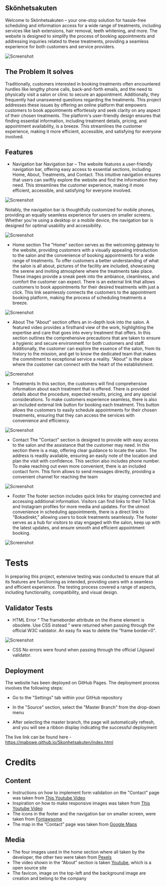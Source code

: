 ## Skönhetsakuten
Welcome to Skönhetsakuten – your one-stop solution for hassle-free scheduling and information access for a wide range of treatments, including services like lash extensions, hair removal, teeth whitening, and more. The website is designed to simplify the process of booking appointments and addressing inquiries related to these treatments, providing a seamless experience for both customers and service providers.



![Screenshot](assets/images/skonhet_mockup.JPG)


## The Problem It solves
Traditionally, customers interested in booking treatments often encountered hurdles like lengthy phone calls, back-and-forth emails, and the need to physically visit a salon or clinic to secure an appointment. Additionally, they frequently had unanswered questions regarding the treatments. This project addresses these issues by offering an online platform that empowers customers to book appointments effortlessly and seek clarity on any aspect of their chosen treatments. The platform's user-friendly design ensures that finding essential information, including treatment details, pricing, and appointment availability, is a breeze. This streamlines the customer experience, making it more efficient, accessible, and satisfying for everyone involved.

## Features

- Navigation bar
Navigation bar – The website features a user-friendly navigation bar, offering easy access to essential sections, including Home, About, Treatments, and Contact. This intuitive navigation ensures that users can swiftly explore the website and find the information they need.
This streamlines the customer experience, making it more efficient, accessible, and satisfying for everyone involved.

![Screenshot](assets/images/nav.JPG)

Notably, the navigation bar is thoughtfully customized for mobile phones, providing an equally seamless experience for users on smaller screens. Whether you're using a desktop or a mobile device, the navigation bar is designed for optimal usability and accessibility.

![Screenshot](assets/images/nav_phone.JPG)

- Home section
The "Home" section serves as the welcoming gateway to the website, providing customers with a visually appealing introduction to the salon and the convenience of booking appointments for a wide range of treatments. To offer customers a better understanding of what the salon is all about, pictures of the facility are included, showcasing the serene and inviting atmosphere where the treatments take place. These images provide a sneak peek into the ambiance, cleanliness, and comfort the customer can expect.
There is an external link that allows customers to book appointments for their desired treatments with just a click. This link seamlessly connects the customers to the appointment booking platform, making the process of scheduling treatments a breeze.

![Screenshot](assets/images/home.JPG)

- About
The "About" section offers an in-depth look into the salon. A featured video provides a firsthand view of the work, highlighting the expertise and care that goes into every treatment that offers. In this section outlines the comprehensive precautions that are taken to ensure a hygienic and secure environment for both customers and staff. Additionally, the customer can explore the essence of the salon, from its history to the mission, and get to know the dedicated team that makes the commitment to exceptional service a reality. "About" is the place where the customer can connect with the heart of the establishment.

![Screenshot](assets/images/about.JPG)

- Treatments
In this section, the customers will find comprehensive information about each treatment that is offered. There is provided details about the procedure, expected results, pricing, and any special considerations. To make customers experience seamless, there is also an included external link button for booking each treatment. This button allows the customers to easily schedule appointments for their chosen treatments, ensuring that they can access the services with convenience and efficiency.

![Screenshot](assets/images/treatments.JPG)

- Contact
The "Contact" section is designed to provide with easy access to the salon and the assistance that the customer may need. In this section there is a map, offering clear guidance to locate the salon. The address is readily available, ensuring an easily note of the location and plan the visit with confidence. This section also includes phone number.
To make reaching out even more convenient, there is an included contact form. This form allows to send messages directly, providing a convenient channel for reaching the team

![Screenshot](assets/images/contact.JPG)

- Footer
The footer section includes quick links for staying connected and accessing additional information. Visitors can find links to their TikTok and Instagram profiles for more media and updates. For the utmost convenience in scheduling appointments, there is a direct link to "Bokadirekt," allowing users to book treatments seamlessly. The footer serves as a hub for visitors to stay engaged with the salon, keep up with the latest updates, and ensure smooth and efficient appointment booking.

![Screenshot](assets/images/footer.JPG)

# Tests
In preparing this project, extensive testing was conducted to ensure that all its features are functioning as intended, providing users with a seamless and efficient experience. The testing process covered a range of aspects, including functionality, compatibility, and visual design.

## Validator Tests

- HTML
Error “ The frameborder attribute on the iframe element is obsolete. Use CSS instead “ were returned when passing through the official W3C validator. An easy fix was to delete the “frame border=0”.

![Screenshot](assets/images/error.JPG)

- CSS
No errors were found when passing through the official (Jigsaw) validator.

## Deployment

The website has been deployed on GitHub Pages. The deployment process involves the following steps:

- Go to the "Settings" tab within your GitHub repository

- In the "Source" section, select the "Master Branch" from the drop-down menu

- After selecting the master branch, the page will automatically refresh, and you will see a ribbon display indicating the successful deployment

The live link can be found here - https://mabswe.github.io/Skonhetsakuten/index.html

# Credits

## Content
* Instructions on how to implement form validation on the "Contact" page was taken from [This Youtube Video](https://youtu.be/E5MEzC0prd4?si=4RoqkRT1HJv6EUEK)
* Inspiration on how to make responsive images was taken from [This Youtube Video](https://www.youtube.com/watch?v=QmZNFnqwu74&list=PLdwoDZXm0vRN_McH2ZSxvSyX2u49zsZFm&index=3)
* The icons in the footer and the navigation bar on smaller screen, were taken from [Fontawsome](https://fontawesome.com/)
* The map in the “Contact” page was taken from [Google Maps](https://www.google.com/maps)

## Media
* The four images used in the home section where all taken by the developer, the other two were taken from [Pexels](https://www.pexels.com)
* The video shown in the “About” section is taken [Youtube](https://youtu.be/Cwy7LBGqOWU?si=ec37eBBoYzS9slwr), which is a open source site
* The favicon, image on the top-left and the background image are creation and belong to the company